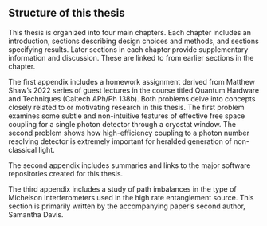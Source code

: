 ## Structure of this thesis

This thesis is organized into four main chapters. Each chapter includes an introduction, sections describing design choices and methods, and sections specifying results. Later sections in each chapter provide supplementary information and discussion. These are linked to from earlier sections in the chapter.

The first appendix includes a homework assignment derived from Matthew Shaw’s 2022 series of guest lectures in the course titled Quantum Hardware and Techniques (Caltech APh/Ph 138b). Both problems delve into concepts closely related to or motivating research in this thesis. The first problem examines some subtle and non-intuitive features of effective free space coupling for a single photon detector through a cryostat window. The second problem shows how high-efficiency coupling to a photon number resolving detector is extremely important for heralded generation of non-classical light.

The second appendix includes summaries and links to the major software repositories created for this thesis.

The third appendix includes a study of path imbalances in the type of Michelson interferometers used in the high rate entanglement source. This section is primarily written by the accompanying paper’s second author, Samantha Davis.
